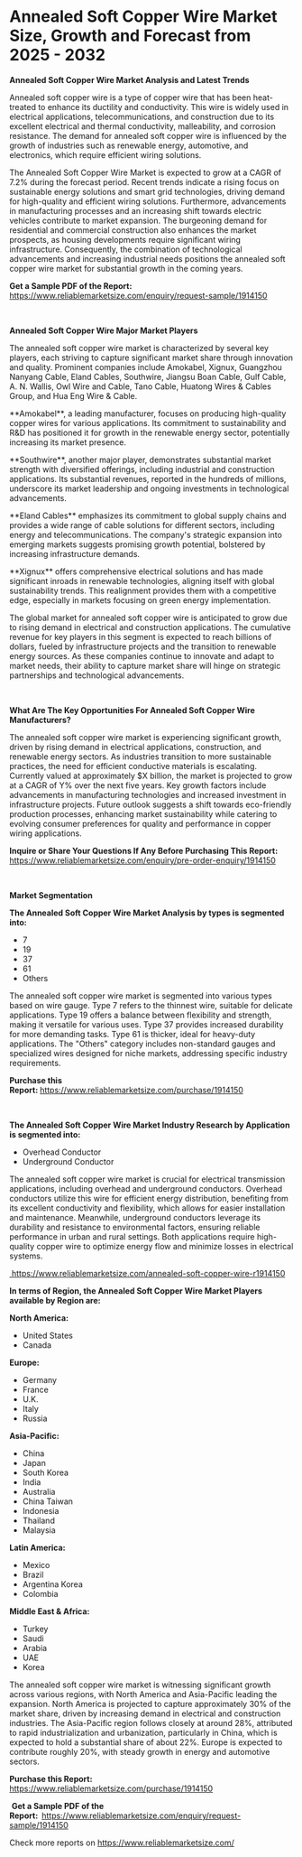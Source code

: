 <p><h1>Annealed Soft Copper Wire Market Size, Growth and Forecast from 2025 - 2032</h1></p><p><strong>Annealed Soft Copper Wire Market Analysis and Latest Trends</strong></p>
<p><p>Annealed soft copper wire is a type of copper wire that has been heat-treated to enhance its ductility and conductivity. This wire is widely used in electrical applications, telecommunications, and construction due to its excellent electrical and thermal conductivity, malleability, and corrosion resistance. The demand for annealed soft copper wire is influenced by the growth of industries such as renewable energy, automotive, and electronics, which require efficient wiring solutions.</p><p>The Annealed Soft Copper Wire Market is expected to grow at a CAGR of 7.2% during the forecast period. Recent trends indicate a rising focus on sustainable energy solutions and smart grid technologies, driving demand for high-quality and efficient wiring solutions. Furthermore, advancements in manufacturing processes and an increasing shift towards electric vehicles contribute to market expansion. The burgeoning demand for residential and commercial construction also enhances the market prospects, as housing developments require significant wiring infrastructure. Consequently, the combination of technological advancements and increasing industrial needs positions the annealed soft copper wire market for substantial growth in the coming years.</p></p>
<p><strong>Get a Sample PDF of the Report:&nbsp;</strong> <a href="https://www.reliablemarketsize.com/enquiry/request-sample/1914150?utm_campaign=3101&utm_medium=2&utm_source=Github&utm_content=ia&utm_term=03042025&utm_id=annealed-soft-copper-wire">https://www.reliablemarketsize.com/enquiry/request-sample/1914150</a></p>
<p>&nbsp;</p>
<p><strong>Annealed Soft Copper Wire Major Market Players</strong></p>
<p><p>The annealed soft copper wire market is characterized by several key players, each striving to capture significant market share through innovation and quality. Prominent companies include Amokabel, Xignux, Guangzhou Nanyang Cable, Eland Cables, Southwire, Jiangsu Boan Cable, Gulf Cable, A. N. Wallis, Owl Wire and Cable, Tano Cable, Huatong Wires & Cables Group, and Hua Eng Wire & Cable.</p><p>**Amokabel**, a leading manufacturer, focuses on producing high-quality copper wires for various applications. Its commitment to sustainability and R&D has positioned it for growth in the renewable energy sector, potentially increasing its market presence.</p><p>**Southwire**, another major player, demonstrates substantial market strength with diversified offerings, including industrial and construction applications. Its substantial revenues, reported in the hundreds of millions, underscore its market leadership and ongoing investments in technological advancements.</p><p>**Eland Cables** emphasizes its commitment to global supply chains and provides a wide range of cable solutions for different sectors, including energy and telecommunications. The company's strategic expansion into emerging markets suggests promising growth potential, bolstered by increasing infrastructure demands.</p><p>**Xignux** offers comprehensive electrical solutions and has made significant inroads in renewable technologies, aligning itself with global sustainability trends. This realignment provides them with a competitive edge, especially in markets focusing on green energy implementation.</p><p>The global market for annealed soft copper wire is anticipated to grow due to rising demand in electrical and construction applications. The cumulative revenue for key players in this segment is expected to reach billions of dollars, fueled by infrastructure projects and the transition to renewable energy sources. As these companies continue to innovate and adapt to market needs, their ability to capture market share will hinge on strategic partnerships and technological advancements.</p></p>
<p>&nbsp;</p>
<p><strong>What Are The Key Opportunities For Annealed Soft Copper Wire Manufacturers?</strong></p>
<p><p>The annealed soft copper wire market is experiencing significant growth, driven by rising demand in electrical applications, construction, and renewable energy sectors. As industries transition to more sustainable practices, the need for efficient conductive materials is escalating. Currently valued at approximately $X billion, the market is projected to grow at a CAGR of Y% over the next five years. Key growth factors include advancements in manufacturing technologies and increased investment in infrastructure projects. Future outlook suggests a shift towards eco-friendly production processes, enhancing market sustainability while catering to evolving consumer preferences for quality and performance in copper wiring applications.</p></p>
<p><strong>Inquire or Share Your Questions If Any Before Purchasing This Report:</strong> <a href="https://www.reliablemarketsize.com/enquiry/pre-order-enquiry/1914150?utm_campaign=3101&utm_medium=2&utm_source=Github&utm_content=ia&utm_term=03042025&utm_id=annealed-soft-copper-wire">https://www.reliablemarketsize.com/enquiry/pre-order-enquiry/1914150</a></p>
<p>&nbsp;</p>
<p><strong>Market Segmentation</strong></p>
<p><strong>The Annealed Soft Copper Wire Market Analysis by types is segmented into:</strong></p>
<p><ul><li>7</li><li>19</li><li>37</li><li>61</li><li>Others</li></ul></p>
<p><p>The annealed soft copper wire market is segmented into various types based on wire gauge. Type 7 refers to the thinnest wire, suitable for delicate applications. Type 19 offers a balance between flexibility and strength, making it versatile for various uses. Type 37 provides increased durability for more demanding tasks. Type 61 is thicker, ideal for heavy-duty applications. The "Others" category includes non-standard gauges and specialized wires designed for niche markets, addressing specific industry requirements.</p></p>
<p><strong>Purchase this Report:&nbsp;</strong><a href="https://www.reliablemarketsize.com/purchase/1914150?utm_campaign=3101&utm_medium=2&utm_source=Github&utm_content=ia&utm_term=03042025&utm_id=annealed-soft-copper-wire">https://www.reliablemarketsize.com/purchase/1914150</a></p>
<p>&nbsp;</p>
<p><strong>The Annealed Soft Copper Wire Market Industry Research by Application is segmented into:</strong></p>
<p><ul><li>Overhead Conductor</li><li>Underground Conductor</li></ul></p>
<p><p>The annealed soft copper wire market is crucial for electrical transmission applications, including overhead and underground conductors. Overhead conductors utilize this wire for efficient energy distribution, benefiting from its excellent conductivity and flexibility, which allows for easier installation and maintenance. Meanwhile, underground conductors leverage its durability and resistance to environmental factors, ensuring reliable performance in urban and rural settings. Both applications require high-quality copper wire to optimize energy flow and minimize losses in electrical systems.</p></p>
<p><a href="https://www.reliablemarketsize.com/annealed-soft-copper-wire-r1914150?utm_campaign=3101&utm_medium=2&utm_source=Github&utm_content=ia&utm_term=03042025&utm_id=annealed-soft-copper-wire">&nbsp;https://www.reliablemarketsize.com/annealed-soft-copper-wire-r1914150</a></p>
<p><strong>In terms of Region, the Annealed Soft Copper Wire Market Players available by Region are:</strong></p>
<p>
    <p> <strong> North America: </strong>
        <ul>
            <li>United States</li>
            <li>Canada</li>
        </ul>
        </p> 
    <p> <strong> Europe: </strong>
        <ul>
            <li>Germany</li>
            <li>France</li>
            <li>U.K.</li>
            <li>Italy</li>
            <li>Russia</li>
        </ul>
        </p> 
    <p> <strong> Asia-Pacific: </strong>
        <ul>
            <li>China</li>
            <li>Japan</li>
            <li>South Korea</li>
            <li>India</li>
            <li>Australia</li>
            <li>China Taiwan</li>
            <li>Indonesia</li>
            <li>Thailand</li>
            <li>Malaysia</li>
        </ul>
        </p> 
    <p> <strong> Latin America: </strong>
        <ul>
            <li>Mexico</li>
            <li>Brazil</li>
            <li>Argentina Korea</li>
            <li>Colombia</li>
        </ul>
        </p> 
    <p> <strong> Middle East & Africa: </strong>
        <ul>
            <li>Turkey</li>
            <li>Saudi</li>
            <li>Arabia</li>
            <li>UAE</li>
            <li>Korea</li>
        </ul>
    </p>
    </p>
<p><p>The annealed soft copper wire market is witnessing significant growth across various regions, with North America and Asia-Pacific leading the expansion. North America is projected to capture approximately 30% of the market share, driven by increasing demand in electrical and construction industries. The Asia-Pacific region follows closely at around 28%, attributed to rapid industrialization and urbanization, particularly in China, which is expected to hold a substantial share of about 22%. Europe is expected to contribute roughly 20%, with steady growth in energy and automotive sectors.</p></p>
<p><strong>Purchase this Report: </strong><a href="https://www.reliablemarketsize.com/purchase/1914150?utm_campaign=3101&utm_medium=2&utm_source=Github&utm_content=ia&utm_term=03042025&utm_id=annealed-soft-copper-wire">https://www.reliablemarketsize.com/purchase/1914150</a></p>
<p>&nbsp;<strong>Get a Sample PDF of the Report:&nbsp;&nbsp;</strong><a href="https://www.reliablemarketsize.com/enquiry/request-sample/1914150?utm_campaign=3101&utm_medium=2&utm_source=Github&utm_content=ia&utm_term=03042025&utm_id=annealed-soft-copper-wire">https://www.reliablemarketsize.com/enquiry/request-sample/1914150</a></p>
<p><strong></strong></p>
<p>Check more reports on <a href="https://www.reliablemarketsize.com/?utm_campaign=3101&utm_medium=2&utm_source=Github&utm_content=ia&utm_term=03042025&utm_id=annealed-soft-copper-wire">https://www.reliablemarketsize.com/</a></p>